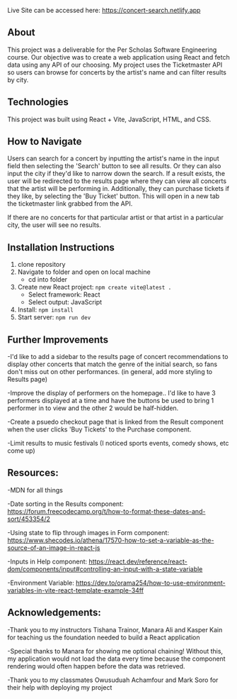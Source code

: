 Live Site can be accessed here: https://concert-search.netlify.app

## About

This project was a deliverable for the Per Scholas Software Engineering course. Our objective was to create a web application using React and fetch data using any API of our choosing. My project uses the Ticketmaster API so users can browse for concerts by the artist's name and can filter results by city.

## Technologies

This project was built using React + Vite, JavaScript, HTML, and CSS.

## How to Navigate

Users can search for a concert by inputting the artist's name in the input field then selecting the 'Search' button to see all results. Or they can also input the city if they'd like to narrow down the search. If a result exists, the user will be redirected to the results page where they can view all concerts that the artist will be performing in. Additionally, they can purchase tickets if they like, by selecting the 'Buy Ticket' button. This will open in a new tab the ticketmaster link grabbed from the API.

If there are no concerts for that particular artist or that artist in a particular city, the user will see no results.

## Installation Instructions

1. clone repository
2. Navigate to folder and open on local machine
   - cd into folder
3. Create new React project: `npm create vite@latest .`
   - Select framework: React
   - Select output: JavaScript
4. Install: `npm install`
5. Start server: `npm run dev`

## Further Improvements

-I'd like to add a sidebar to the results page of concert recommendations to display other concerts that match the genre of the initial search, so fans don't miss out on other performances. (in general, add more styling to Results page)

-Improve the display of performers on the homepage.. I'd like to have 3 performers displayed at a time and have the buttons be used to bring 1 performer in to view and the other 2 would be half-hidden.

-Create a psuedo checkout page that is linked from the Result component when the user clicks 'Buy Tickets' to the Purchase component.

-Limit results to music festivals (I noticed sports events, comedy shows, etc come up)

## Resources:

-MDN for all things

-Date sorting in the Results component: https://forum.freecodecamp.org/t/how-to-format-these-dates-and-sort/453354/2

-Using state to flip through images in Form component: https://www.shecodes.io/athena/17570-how-to-set-a-variable-as-the-source-of-an-image-in-react-js

-Inputs in Help component: https://react.dev/reference/react-dom/components/input#controlling-an-input-with-a-state-variable

-Environment Variable: https://dev.to/orama254/how-to-use-environment-variables-in-vite-react-template-example-34ff

## Acknowledgements:

-Thank you to my instructors Tishana Trainor, Manara Ali and Kasper Kain for teaching us the foundation needed to build a React application

-Special thanks to Manara for showing me optional chaining! Without this, my application would not load the data every time because the component rendering would often happen before the data was retrieved.

-Thank you to my classmates Owusuduah Achamfour and Mark Soro for their help with deploying my project
